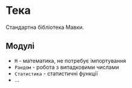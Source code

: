 # Тека

Стандартна бібліотека Мавки.

## Модулі

- `М` - математика, не потребує імпортування
- `Рандом` - робота з випадковими числами
- `Статистика` - статистичні функції
- ...
